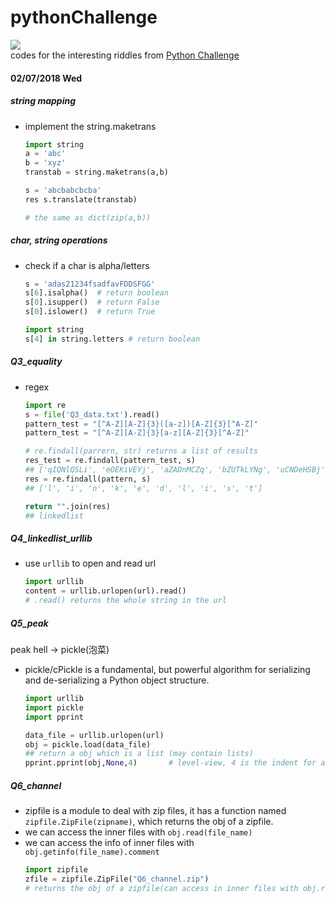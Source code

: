 # pythonChallenge
![](https://img.shields.io/badge/language-python-orange.svg)  
codes for the interesting riddles from [Python Challenge](http://www.pythonchallenge.com)


#### 02/07/2018 Wed
##### string mapping
- implement the string.maketrans
    ```python
    import string
    a = 'abc'
    b = 'xyz'
    transtab = string.maketrans(a,b)
    
    s = 'abcbabcbcba'
    res s.translate(transtab)
    
    # the same as dict(zip(a,b))
    ```
##### char, string operations
- check if a char is alpha/letters
    ```python
    s = 'adas21234fsadfavFDDSFGG'
    s[6].isalpha()  # return boolean
    s[0].isupper()  # return False
    s[0].islower()  # return True
    
    import string
    s[4] in string.letters # return boolean
    ```
##### Q3_equality
- regex
    ```python
    import re
    s = file('Q3_data.txt').read()
    pattern_test = "[^A-Z][A-Z]{3}([a-z])[A-Z]{3}[^A-Z]"
    pattern_test = "[^A-Z][A-Z]{3}[a-z][A-Z]{3}[^A-Z]"
    
    # re.findall(parrern, str) returns a list of results
    res_test = re.findall(pattern_test, s)
    ## ['qIQNlQSLi', 'eOEKiVEYj', 'aZADnMCZq', 'bZUTkLYNg', 'uCNDeHSBj', 'kOIXdKBFh', 'dXJVlGZVm', 'gZAGiLQZx', 'vCJAsACFl', 'qKWGtIDCj']
    res = re.findall(pattern, s)
    ## ['l', 'i', 'n', 'k', 'e', 'd', 'l', 'i', 's', 't']
    
    return "".join(res)
    ## linkedlist
    ```
    
##### Q4_linkedlist_urllib
- use `urllib` to open and read url  
    ```python
    import urllib
    content = urllib.urlopen(url).read()
    # .read() returns the whole string in the url
    ```
##### Q5_peak
peak hell -> pickle(泡菜)
- pickle/cPickle is a fundamental, but powerful algorithm for serializing and de-serializing a Python object structure.
    ```python
    import urllib
    import pickle
    import pprint
    
    data_file = urllib.urlopen(url)
    obj = pickle.load(data_file)
    ## return a obj which is a list (may contain lists)
    pprint.pprint(obj,None,4)       # level-view, 4 is the indent for a new level
    ```
    
##### Q6_channel
- zipfile is a module to deal with zip files, it has a function named `zipfile.ZipFile(zipname)`, which returns the obj of a zipfile.
- we can access the inner files with `obj.read(file_name)`
- we can access the info of inner files with `obj.getinfo(file_name).comment`
    ```python
    import zipfile
    zfile = zipfile.ZipFile("Q6_channel.zip")
    # returns the obj of a zipfile(can access in inner files with obj.read(file_name))
    ```
    
